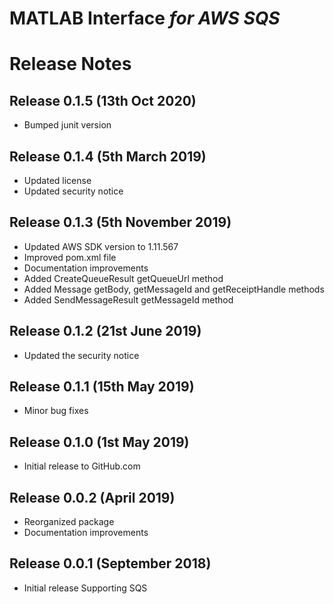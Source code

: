 # MATLAB Interface *for AWS SQS*
# Release Notes

## Release 0.1.5 (13th Oct 2020)
* Bumped junit version

## Release 0.1.4 (5th March 2019)
* Updated license
* Updated security notice

## Release 0.1.3 (5th November 2019)
* Updated AWS SDK version to 1.11.567
* Improved pom.xml file
* Documentation improvements
* Added CreateQueueResult getQueueUrl method
* Added Message getBody, getMessageId and getReceiptHandle methods
* Added SendMessageResult getMessageId method

## Release 0.1.2 (21st June 2019)
* Updated the security notice

## Release 0.1.1 (15th May 2019)
* Minor bug fixes

## Release 0.1.0 (1st May 2019)
* Initial release to GitHub.com

## Release 0.0.2 (April 2019)
* Reorganized package
* Documentation improvements

## Release 0.0.1 (September 2018)
* Initial release Supporting SQS

[//]: #  (Copyright 2019 The MathWorks, Inc.)

